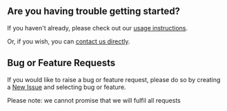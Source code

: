 ## Are you having trouble getting started?
If you haven't already, please check out our [usage instructions](../README.md).

Or, if you wish, you can [contact us directly](mailto:bugsnag-support@smartbear.com).

## Bug or Feature Requests
If you would like to raise a bug or feature request, please do so by creating a [New Issue](https://github.com/SmartBear/smartbear-mcp/issues/new/choose) and selecting bug or feature.

Please note: we cannot promise that we will fulfil all requests
